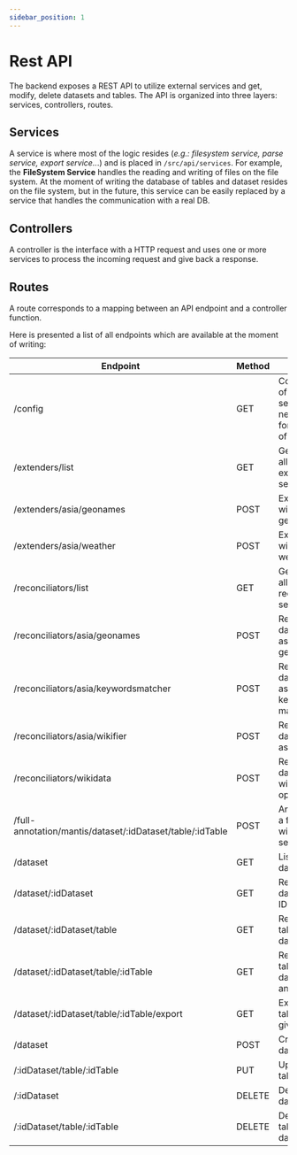 ```yaml
---
sidebar_position: 1
---
```


# Rest API
The backend exposes a REST API to utilize external services and get, modify, delete datasets and tables. The API is organized into three layers: services, controllers, routes.

## Services
A service is where most of the logic resides (*e.g.: filesystem service, parse service, export service..*.) and is placed in `/src/api/services`.
For example, the **FileSystem Service** handles the reading and writing of files on the file system. At the moment of writing the database of tables and dataset resides on the file system, but in the future, this service can be easily replaced by a service that handles the communication with a real DB.

## Controllers
A controller is the interface with a HTTP request and uses one or more services to process the incoming request and give back a response.

## Routes
A route corresponds to a mapping between an API endpoint and a controller function.


Here is presented a list of all endpoints which are available at the moment of writing:

| Endpoint      | Method | Return |
| ----------- | ----------- | ---
| /config      | GET       | Configuration of dynamic services necessary for the setup of the UI     |
| /extenders/list      | GET       | Get a list of all available extension services     |
| /extenders/asia/geonames      | POST       | Extend data with asia geonames     |
| /extenders/asia/weather      | POST       | Extend data with asia weather     |
| /reconciliators/list      | GET       | Get a list of all available reconciliators services     |
| /reconciliators/asia/geonames      | POST       | Reconciliate data with asia geonames     |
| /reconciliators/asia/keywordsmatcher      | POST       | Reconciliate data with asia keywords matcher     |
| /reconciliators/asia/wikifier      | POST       | Reconciliate data with asia wikifier    |
| /reconciliators/wikidata      | POST       | Reconciliate data with wikidata open refine    |
| /full-annotation/mantis/dataset/:idDataset/table/:idTable      | POST       | Annotation of a full table with Mantis service    |
| /dataset   | GET        | List of all datasets       |
| /dataset/:idDataset   | GET        | Return a dataset by its ID      |
| /dataset/:idDataset/table   | GET        | Return all tables of a dataset     |
| /dataset/:idDataset/table/:idTable   | GET        | Return a table by its dataset ID and table ID   |
| /dataset/:idDataset/table/:idTable/export   | GET        | Export a table by a given format   |
| /dataset   | POST        | Create a new dataset   |
| /:idDataset/table/:idTable   | PUT        | Update a table   |
| /:idDataset   | DELETE        | Delete a dataset   |
| /:idDataset/table/:idTable  | DELETE        | Delete a table of a dataset   |